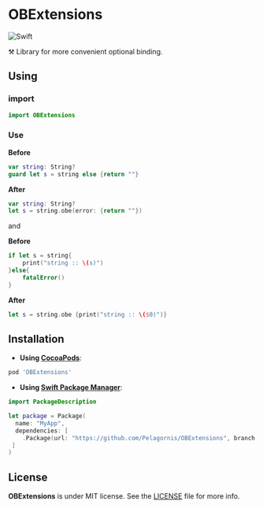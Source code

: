 # OBExtensions

![Swift](https://img.shields.io/badge/Swift-5.7-orange.svg)

⚒ Library for more convenient optional binding. 

## Using
### import
```swift
import OBExtensions
```

### Use
**Before**
```swift
var string: String?
guard let s = string else {return ""}
```
**After**
```swift
var string: String?
let s = string.obe(error: {return ""})
```

and 

**Before**
```swift
if let s = string{ 
    print("string :: \(s)") 
}else{
    fatalError()
}
```
**After**
```swift
let s = string.obe {print("string :: \($0)")}
```

## Installation

- **Using  [CocoaPods](https://cocoapods.org)**:

```ruby
pod 'OBExtensions'
```
- **Using [Swift Package Manager](https://swift.org/package-manager)**:

```swift
import PackageDescription

let package = Package(
  name: "MyApp",
  dependencies: [
    .Package(url: "https://github.com/Pelagornis/OBExtensions", branch: "main"),
 ]
)
```

## License
**OBExtensions** is under MIT license. See the [LICENSE](LICENSE) file for more info.

